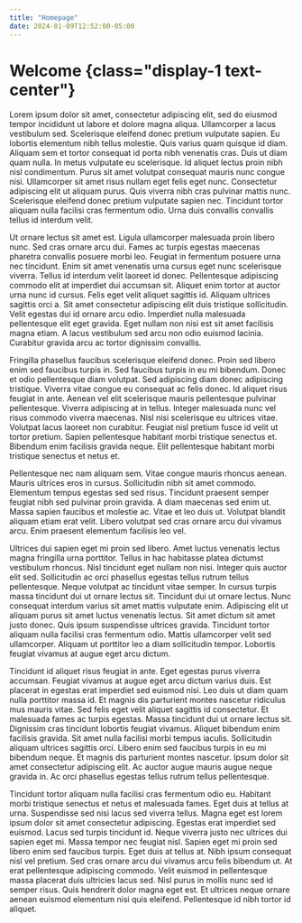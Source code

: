 ```yaml
---
title: "Homepage"
date: 2024-01-09T12:52:00-05:00
---
```


# Welcome {class="display-1 text-center"}

Lorem ipsum dolor sit amet, consectetur adipiscing elit, sed do eiusmod tempor incididunt ut labore et dolore magna aliqua. Ullamcorper a lacus vestibulum sed. Scelerisque eleifend donec pretium vulputate sapien. Eu lobortis elementum nibh tellus molestie. Quis varius quam quisque id diam. Aliquam sem et tortor consequat id porta nibh venenatis cras. Duis ut diam quam nulla. In metus vulputate eu scelerisque. Id aliquet lectus proin nibh nisl condimentum. Purus sit amet volutpat consequat mauris nunc congue nisi. Ullamcorper sit amet risus nullam eget felis eget nunc. Consectetur adipiscing elit ut aliquam purus. Quis viverra nibh cras pulvinar mattis nunc. Scelerisque eleifend donec pretium vulputate sapien nec. Tincidunt tortor aliquam nulla facilisi cras fermentum odio. Urna duis convallis convallis tellus id interdum velit.

Ut ornare lectus sit amet est. Ligula ullamcorper malesuada proin libero nunc. Sed cras ornare arcu dui. Fames ac turpis egestas maecenas pharetra convallis posuere morbi leo. Feugiat in fermentum posuere urna nec tincidunt. Enim sit amet venenatis urna cursus eget nunc scelerisque viverra. Tellus id interdum velit laoreet id donec. Pellentesque adipiscing commodo elit at imperdiet dui accumsan sit. Aliquet enim tortor at auctor urna nunc id cursus. Felis eget velit aliquet sagittis id. Aliquam ultrices sagittis orci a. Sit amet consectetur adipiscing elit duis tristique sollicitudin. Velit egestas dui id ornare arcu odio. Imperdiet nulla malesuada pellentesque elit eget gravida. Eget nullam non nisi est sit amet facilisis magna etiam. A lacus vestibulum sed arcu non odio euismod lacinia. Curabitur gravida arcu ac tortor dignissim convallis.

Fringilla phasellus faucibus scelerisque eleifend donec. Proin sed libero enim sed faucibus turpis in. Sed faucibus turpis in eu mi bibendum. Donec et odio pellentesque diam volutpat. Sed adipiscing diam donec adipiscing tristique. Viverra vitae congue eu consequat ac felis donec. Id aliquet risus feugiat in ante. Aenean vel elit scelerisque mauris pellentesque pulvinar pellentesque. Viverra adipiscing at in tellus. Integer malesuada nunc vel risus commodo viverra maecenas. Nisl nisi scelerisque eu ultrices vitae. Volutpat lacus laoreet non curabitur. Feugiat nisl pretium fusce id velit ut tortor pretium. Sapien pellentesque habitant morbi tristique senectus et. Bibendum enim facilisis gravida neque. Elit pellentesque habitant morbi tristique senectus et netus et.

Pellentesque nec nam aliquam sem. Vitae congue mauris rhoncus aenean. Mauris ultrices eros in cursus. Sollicitudin nibh sit amet commodo. Elementum tempus egestas sed sed risus. Tincidunt praesent semper feugiat nibh sed pulvinar proin gravida. A diam maecenas sed enim ut. Massa sapien faucibus et molestie ac. Vitae et leo duis ut. Volutpat blandit aliquam etiam erat velit. Libero volutpat sed cras ornare arcu dui vivamus arcu. Enim praesent elementum facilisis leo vel.

Ultrices dui sapien eget mi proin sed libero. Amet luctus venenatis lectus magna fringilla urna porttitor. Tellus in hac habitasse platea dictumst vestibulum rhoncus. Nisl tincidunt eget nullam non nisi. Integer quis auctor elit sed. Sollicitudin ac orci phasellus egestas tellus rutrum tellus pellentesque. Neque volutpat ac tincidunt vitae semper. In cursus turpis massa tincidunt dui ut ornare lectus sit. Tincidunt dui ut ornare lectus. Nunc consequat interdum varius sit amet mattis vulputate enim. Adipiscing elit ut aliquam purus sit amet luctus venenatis lectus. Sit amet dictum sit amet justo donec. Quis ipsum suspendisse ultrices gravida. Tincidunt tortor aliquam nulla facilisi cras fermentum odio. Mattis ullamcorper velit sed ullamcorper. Aliquam ut porttitor leo a diam sollicitudin tempor. Lobortis feugiat vivamus at augue eget arcu dictum.

Tincidunt id aliquet risus feugiat in ante. Eget egestas purus viverra accumsan. Feugiat vivamus at augue eget arcu dictum varius duis. Est placerat in egestas erat imperdiet sed euismod nisi. Leo duis ut diam quam nulla porttitor massa id. Et magnis dis parturient montes nascetur ridiculus mus mauris vitae. Sed felis eget velit aliquet sagittis id consectetur. Et malesuada fames ac turpis egestas. Massa tincidunt dui ut ornare lectus sit. Dignissim cras tincidunt lobortis feugiat vivamus. Aliquet bibendum enim facilisis gravida. Sit amet nulla facilisi morbi tempus iaculis. Sollicitudin aliquam ultrices sagittis orci. Libero enim sed faucibus turpis in eu mi bibendum neque. Et magnis dis parturient montes nascetur. Ipsum dolor sit amet consectetur adipiscing elit. Ac auctor augue mauris augue neque gravida in. Ac orci phasellus egestas tellus rutrum tellus pellentesque.

Tincidunt tortor aliquam nulla facilisi cras fermentum odio eu. Habitant morbi tristique senectus et netus et malesuada fames. Eget duis at tellus at urna. Suspendisse sed nisi lacus sed viverra tellus. Magna eget est lorem ipsum dolor sit amet consectetur adipiscing. Egestas erat imperdiet sed euismod. Lacus sed turpis tincidunt id. Neque viverra justo nec ultrices dui sapien eget mi. Massa tempor nec feugiat nisl. Sapien eget mi proin sed libero enim sed faucibus turpis. Eget duis at tellus at. Nibh ipsum consequat nisl vel pretium. Sed cras ornare arcu dui vivamus arcu felis bibendum ut. At erat pellentesque adipiscing commodo. Velit euismod in pellentesque massa placerat duis ultricies lacus sed. Nisl purus in mollis nunc sed id semper risus. Quis hendrerit dolor magna eget est. Et ultrices neque ornare aenean euismod elementum nisi quis eleifend. Pellentesque id nibh tortor id aliquet.